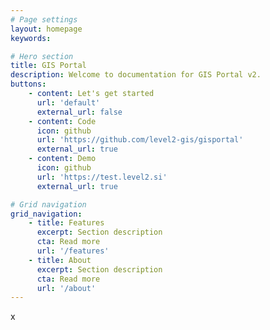 ```yaml
---
# Page settings
layout: homepage
keywords:

# Hero section
title: GIS Portal
description: Welcome to documentation for GIS Portal v2.
buttons:
    - content: Let's get started
      url: 'default'
      external_url: false
    - content: Code
      icon: github
      url: 'https://github.com/level2-gis/gisportal'
      external_url: true
    - content: Demo
      icon: github
      url: 'https://test.level2.si'
      external_url: true  

# Grid navigation
grid_navigation:
    - title: Features
      excerpt: Section description
      cta: Read more
      url: '/features'
    - title: About
      excerpt: Section description
      cta: Read more
      url: '/about'   
---
```

x